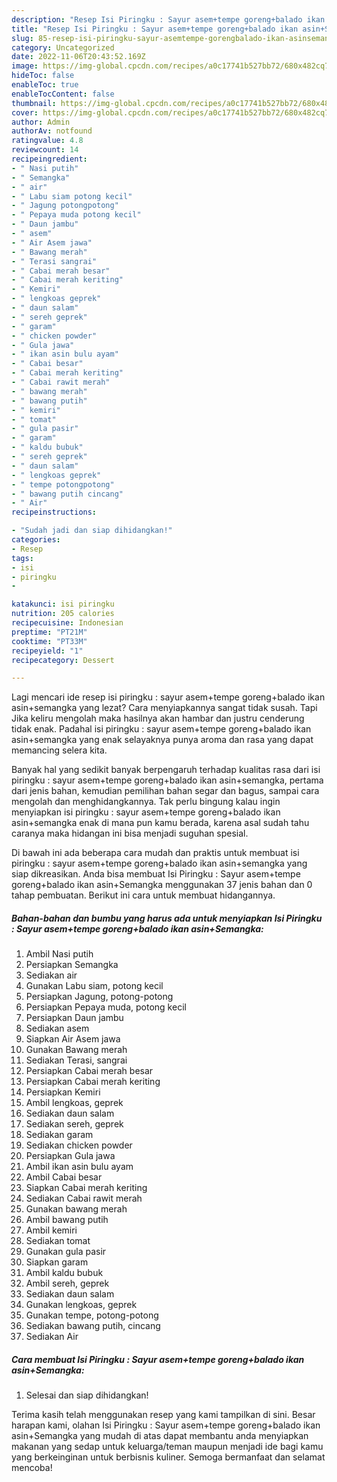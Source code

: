 ```yaml
---
description: "Resep Isi Piringku : Sayur asem+tempe goreng+balado ikan asin+Semangka yang Menggugah Selera , Lezat"
title: "Resep Isi Piringku : Sayur asem+tempe goreng+balado ikan asin+Semangka yang Menggugah Selera , Lezat"
slug: 85-resep-isi-piringku-sayur-asemtempe-gorengbalado-ikan-asinsemangka-yang-menggugah-selera-lezat
category: Uncategorized
date: 2022-11-06T20:43:52.169Z
image: https://img-global.cpcdn.com/recipes/a0c17741b527bb72/680x482cq70/isi-piringku-sayur-asemtempe-gorengbalado-ikan-asinsemangka-foto-resep-utama.jpg
hideToc: false
enableToc: true
enableTocContent: false
thumbnail: https://img-global.cpcdn.com/recipes/a0c17741b527bb72/680x482cq70/isi-piringku-sayur-asemtempe-gorengbalado-ikan-asinsemangka-foto-resep-utama.jpg
cover: https://img-global.cpcdn.com/recipes/a0c17741b527bb72/680x482cq70/isi-piringku-sayur-asemtempe-gorengbalado-ikan-asinsemangka-foto-resep-utama.jpg
author: Admin
authorAv: notfound
ratingvalue: 4.8
reviewcount: 14
recipeingredient:
- " Nasi putih"
- " Semangka"
- " air"
- " Labu siam potong kecil"
- " Jagung potongpotong"
- " Pepaya muda potong kecil"
- " Daun jambu"
- " asem"
- " Air Asem jawa"
- " Bawang merah"
- " Terasi sangrai"
- " Cabai merah besar"
- " Cabai merah keriting"
- " Kemiri"
- " lengkoas geprek"
- " daun salam"
- " sereh geprek"
- " garam"
- " chicken powder"
- " Gula jawa"
- " ikan asin bulu ayam"
- " Cabai besar"
- " Cabai merah keriting"
- " Cabai rawit merah"
- " bawang merah"
- " bawang putih"
- " kemiri"
- " tomat"
- " gula pasir"
- " garam"
- " kaldu bubuk"
- " sereh geprek"
- " daun salam"
- " lengkoas geprek"
- " tempe potongpotong"
- " bawang putih cincang"
- " Air"
recipeinstructions:

- "Sudah jadi dan siap dihidangkan!"
categories:
- Resep
tags:
- isi
- piringku
- 

katakunci: isi piringku  
nutrition: 205 calories
recipecuisine: Indonesian
preptime: "PT21M"
cooktime: "PT33M"
recipeyield: "1"
recipecategory: Dessert

---
```



Lagi mencari ide resep isi piringku : sayur asem+tempe goreng+balado ikan asin+semangka yang lezat? Cara menyiapkannya sangat tidak susah. Tapi Jika keliru mengolah maka hasilnya akan hambar dan justru cenderung tidak enak. Padahal isi piringku : sayur asem+tempe goreng+balado ikan asin+semangka yang enak selayaknya punya aroma dan rasa yang dapat memancing selera kita.


Banyak hal yang sedikit banyak berpengaruh terhadap kualitas rasa dari isi piringku : sayur asem+tempe goreng+balado ikan asin+semangka, pertama dari jenis bahan, kemudian pemilihan bahan segar dan bagus, sampai cara mengolah dan menghidangkannya. Tak perlu bingung kalau ingin menyiapkan isi piringku : sayur asem+tempe goreng+balado ikan asin+semangka enak di mana pun kamu berada, karena asal sudah tahu caranya maka hidangan ini bisa menjadi suguhan spesial.




Di bawah ini ada beberapa cara mudah dan praktis untuk membuat isi piringku : sayur asem+tempe goreng+balado ikan asin+semangka yang siap dikreasikan. Anda bisa membuat Isi Piringku : Sayur asem+tempe goreng+balado ikan asin+Semangka menggunakan 37 jenis bahan dan 0 tahap pembuatan. Berikut ini cara untuk membuat hidangannya.

<!--inarticleads1-->

##### Bahan-bahan dan bumbu yang harus ada untuk menyiapkan Isi Piringku : Sayur asem+tempe goreng+balado ikan asin+Semangka:

1. Ambil  Nasi putih
1. Persiapkan  Semangka
1. Sediakan  air
1. Gunakan  Labu siam, potong kecil
1. Persiapkan  Jagung, potong-potong
1. Persiapkan  Pepaya muda, potong kecil
1. Persiapkan  Daun jambu
1. Sediakan  asem
1. Siapkan  Air Asem jawa
1. Gunakan  Bawang merah
1. Sediakan  Terasi, sangrai
1. Persiapkan  Cabai merah besar
1. Persiapkan  Cabai merah keriting
1. Persiapkan  Kemiri
1. Ambil  lengkoas, geprek
1. Sediakan  daun salam
1. Sediakan  sereh, geprek
1. Sediakan  garam
1. Sediakan  chicken powder
1. Persiapkan  Gula jawa
1. Ambil  ikan asin bulu ayam
1. Ambil  Cabai besar
1. Siapkan  Cabai merah keriting
1. Sediakan  Cabai rawit merah
1. Gunakan  bawang merah
1. Ambil  bawang putih
1. Ambil  kemiri
1. Sediakan  tomat
1. Gunakan  gula pasir
1. Siapkan  garam
1. Ambil  kaldu bubuk
1. Ambil  sereh, geprek
1. Sediakan  daun salam
1. Gunakan  lengkoas, geprek
1. Gunakan  tempe, potong-potong
1. Sediakan  bawang putih, cincang
1. Sediakan  Air




<!--inarticleads2-->

##### Cara membuat Isi Piringku : Sayur asem+tempe goreng+balado ikan asin+Semangka:


1. Selesai dan siap dihidangkan!



Terima kasih telah menggunakan resep yang kami tampilkan di sini. Besar harapan kami, olahan Isi Piringku : Sayur asem+tempe goreng+balado ikan asin+Semangka yang mudah di atas dapat membantu anda menyiapkan makanan yang sedap untuk keluarga/teman maupun menjadi ide bagi kamu yang berkeinginan untuk berbisnis kuliner. Semoga bermanfaat dan selamat mencoba!

